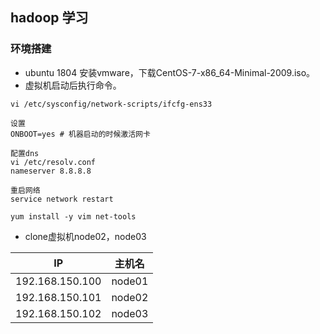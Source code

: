 ## hadoop 学习
### 环境搭建
- ubuntu 1804 安装vmware，下载CentOS-7-x86_64-Minimal-2009.iso。
- 虚拟机启动后执行命令。
```shell
vi /etc/sysconfig/network-scripts/ifcfg-ens33

设置
ONBOOT=yes # 机器启动的时候激活网卡

配置dns
vi /etc/resolv.conf
nameserver 8.8.8.8

重启网络
service network restart

yum install -y vim net-tools
```
- clone虚拟机node02，node03

|IP|主机名|
|----|-----|
|192.168.150.100|node01|
|192.168.150.101|node02|
|192.168.150.102|node03|

